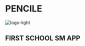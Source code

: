 # PENCILE
![logo-light](https://github.com/user-attachments/assets/fbcca94a-7efe-4a1b-935b-bb53c523560e)
## FIRST SCHOOL SM APP

